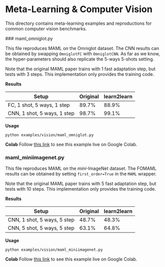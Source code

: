 # Meta-Learning & Computer Vision

This directory contains meta-learning examples and reproductions for common computer vision benchmarks.

### maml_omniglot.py

This file reproduces MAML on the Omniglot dataset.
The CNN results can be obtained by swapping `OmniglotFC` with `OmniglotCNN`.
As far as we know, the hyper-parameters should also replicate the 5-ways 5-shots setting.

Note that the original MAML paper trains with 1 fast adaptation step, but tests with 3 steps.
This implementation only provides the training code.

**Results**

| Setup                         | Original      | learn2learn  |
| ----------------------------- | ------------- | ------------ |
| FC, 1 shot, 5 ways, 1 step    | 89.7%         | 88.9%        |
| CNN, 1 shot, 5 ways, 1 step   | 98.7%         | 99.1%        |

**Usage**

~~~shell
python examples/vision/maml_omniglot.py
~~~

**Colab** Follow [this link](https://colab.research.google.com/drive/1N1vtHAPJBaJO1wD30b_fnwPOWDorm_gP) to see this example live on Google Colab.

### maml_miniimagenet.py

This file reproduces MAML on the *mini*-ImageNet dataset.
The FOMAML results can be obtained by setting `first_order=True` in the `MAML` wrapper.

Note that the original MAML paper trains with 5 fast adaptation step, but tests with 10 steps.
This implementation only provides the training code.

**Results**

| Setup                         | Original      | learn2learn  |
| ----------------------------- | ------------- | ------------ |
| CNN, 1 shot, 5 ways, 5 step   | 48.7%         | 48.3%        |
| CNN, 5 shot, 5 ways, 5 step   | 63.1%         | 64.8%        |

**Usage**

~~~shell
python examples/vision/maml_miniimagenet.py
~~~

**Colab** Follow [this link](https://colab.research.google.com/drive/1NIWbMYM3CercnoNMmlhre7hsJ8wMtAry) to see this example live on Google Colab.
